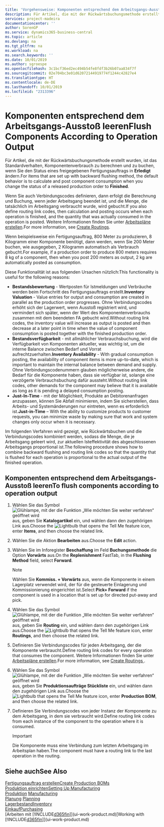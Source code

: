 ```yaml
---
title: 'Vorgehensweise: Komponenten entsprechend dem Arbeitsgangs-Ausstoß leeren | Microsoft Docs'
description: Für Artikel, die mit der Rückwärtsbuchungsmethode erstellt wurden, ist das Standardverhalten, Komponentenverbrauch zu berechnen und zu buchen, wenn Sie den Status eines freigegebenen Fertigungsauftrags in **Erledigt** ändern. Weitere Informationen finden Sie unter Entnahmemethoden.
services: project-madeira
documentationcenter: ''
author: SorenGP
ms.service: dynamics365-business-central
ms.topic: article
ms.devlang: na
ms.tgt_pltfrm: na
ms.workload: na
ms.search.keywords: ''
ms.date: 10/01/2019
ms.author: sgroespe
ms.openlocfilehash: 3c1bcf36ed2ec494b54fe8fdf3b26b07aa834f7f
ms.sourcegitcommit: 02e704bc3e01d62072144919774f1244c42827e4
ms.translationtype: HT
ms.contentlocale: de-DE
ms.lasthandoff: 10/01/2019
ms.locfileid: "2313396"
---
```

# <a name="flush-components-according-to-operation-output"></a><span data-ttu-id="44938-104">Komponenten entsprechend dem Arbeitsgangs-Ausstoß leeren</span><span class="sxs-lookup"><span data-stu-id="44938-104">Flush Components According to Operation Output</span></span>
<span data-ttu-id="44938-105">Für Artikel, die mit der Rückwärtsbuchungsmethode erstellt wurden, ist das Standardverhalten, Komponentenverbrauch zu berechnen und zu buchen, wenn Sie den Status eines freigegebenen Fertigungsauftrags in **Erledigt** ändern.</span><span class="sxs-lookup"><span data-stu-id="44938-105">For items that are set up with backward flushing method, the default behavior is to calculate and post component consumption when you change the status of a released production order to **Finished**.</span></span>  

<span data-ttu-id="44938-106">Wenn Sie auch Verbindungscodes definieren, dann erfolgt die Berechnung und Buchung, wenn jeder Arbeitsgang beendet ist, und die Menge, die tatsächlich im Arbeitsgang verbraucht wurde, wird gebucht.</span><span class="sxs-lookup"><span data-stu-id="44938-106">If you also define routing link codes, then calculation and posting occurs when each operation is finished, and the quantity that was actually consumed in the operation is posted.</span></span> <span data-ttu-id="44938-107">Weitere Informationen finden Sie unter [Arbeitspläne erstellen](production-how-to-create-routings.md).</span><span class="sxs-lookup"><span data-stu-id="44938-107">For more information, see [Create Routings](production-how-to-create-routings.md).</span></span>  

<span data-ttu-id="44938-108">Wenn beispielsweise ein Fertigungsauftrag, 800 Meter zu produzieren, 8 Kilogramm einer Komponente benötigt, dann werden, wenn Sie 200 Meter buchen, wie ausgegeben, 2 Kilogramm automatisch als Verbrauch gebucht.</span><span class="sxs-lookup"><span data-stu-id="44938-108">For example, if a production order to produce 800 meters requires 8 kg of a component, then when you post 200 meters as output, 2 kg are automatically posted as consumption.</span></span>  

<span data-ttu-id="44938-109">Diese Funktionalität ist aus folgenden Ursachen nützlich:</span><span class="sxs-lookup"><span data-stu-id="44938-109">This functionality is useful for the following reasons:</span></span>  

-   <span data-ttu-id="44938-110">**Bestandsbewertung** - Wertposten für Istmeldungen und Verbräuche werden beim Fortschritt des Fertigungsauftrags erstellt.</span><span class="sxs-lookup"><span data-stu-id="44938-110">**Inventory Valuation** - Value entries for output and consumption are created in parallel as the production order progresses.</span></span> <span data-ttu-id="44938-111">Ohne Verbindungscodes erhöht sich der Lagerwert, wenn Ausstoß registriert wird, und vermindert sich später, wenn der Wert des Komponentenverbrauchs zusammen mit dem beendeten FA gebucht wird.</span><span class="sxs-lookup"><span data-stu-id="44938-111">Without routing link codes, the inventory value will increase as output is posted and then decrease at a later point in time when the value of component consumption is posted together with the finished production order.</span></span>  
-   <span data-ttu-id="44938-112">**Bestandsverfügbarkeit** - mit allmählicher Verbrauchsbuchung, wird die Verfügbarkeit von Komponenten aktueller, was wichtig ist, um die interne Balance zwischen Bedarf und Vorrat aufrechtzuerhalten.</span><span class="sxs-lookup"><span data-stu-id="44938-112">**Inventory Availability** - With gradual consumption posting, the availability of component items is more up-to-date, which is important to maintain the internal balance between demand and supply.</span></span> <span data-ttu-id="44938-113">Ohne Verbindungscodenummern glauben möglicherweise andere, die Bedarf für die Komponente haben, dass sie verfügbar ist, solange eine verzögerte Verbrauchsbuchung dafür aussteht.</span><span class="sxs-lookup"><span data-stu-id="44938-113">Without routing link codes, other demands for the component may believe that it is available as long as it is pending a delayed consumption posting.</span></span>  
-   <span data-ttu-id="44938-114">**Just-In-Time** - mit der Möglichkeit, Produkte an Debitorenanfragen anzupassen, können Sie Abfall minimieren, indem Sie sicherstellen, dass Arbeits- und Systemänderungen nur eintreten, wenn es erforderlich ist.</span><span class="sxs-lookup"><span data-stu-id="44938-114">**Just-in-Time** – With the ability to customize products to customer requests, you can minimize waste by making sure that work and system changes only occur when it is necessary.</span></span>  

<span data-ttu-id="44938-115">Im folgenden Verfahren wird gezeigt, wie Rückwärtsbuchen und die Verbindungscodes kombiniert werden, sodass die Menge, die je Arbeitsgang geleert wird, zur aktuellen Isteffektivität des abgeschlossenen Arbeitsgangs proportional ist.</span><span class="sxs-lookup"><span data-stu-id="44938-115">The following procedure shows how to combine backward flushing and routing link codes so that the quantity that is flushed for each operation is proportional to the actual output of the finished operation.</span></span>  

## <a name="to-flush-components-according-to-operation-output"></a><span data-ttu-id="44938-116">Komponenten entsprechend dem Arbeitsgangs-Ausstoß leeren</span><span class="sxs-lookup"><span data-stu-id="44938-116">To flush components according to operation output</span></span>  
1.  <span data-ttu-id="44938-117">Wählen Sie das Symbol ![Glühlampe, mit der die Funktion „Wie möchten Sie weiter verfahren“ geöffnet wird](media/ui-search/search_small.png "Wie möchten Sie weiter verfahren?") aus, geben Sie **Katalogartikel** ein, und wählen dann den zugehörigen Link aus.</span><span class="sxs-lookup"><span data-stu-id="44938-117">Choose the ![Lightbulb that opens the Tell Me feature](media/ui-search/search_small.png "Tell me what you want to do") icon, enter **Items**, and then choose the related link.</span></span>  
2.  <span data-ttu-id="44938-118">Wählen Sie die Aktion **Bearbeiten** aus.</span><span class="sxs-lookup"><span data-stu-id="44938-118">Choose the **Edit** action.</span></span>  
3.  <span data-ttu-id="44938-119">Wählen Sie im Inforegister **Beschaffung** im Feld **Buchungsmethode** die Option **Vorwärts** aus.</span><span class="sxs-lookup"><span data-stu-id="44938-119">On the **Replenishment** FastTab, in the **Flushing Method** field, select **Forward**.</span></span>  

    > [!NOTE]  
    >  <span data-ttu-id="44938-120">Wählen Sie **Kommiss. + Vorwärts** aus, wenn die Komponente in einem Lagerplatz verwendet wird, der für die gesteuerte Einlagerung und Kommissionierung eingerichtet ist.</span><span class="sxs-lookup"><span data-stu-id="44938-120">Select **Pick+ Forward** if the component is used in a location that is set up for directed put-away and pick.</span></span>  

4.  <span data-ttu-id="44938-121">Wählen Sie das Symbol ![Glühlampe, mit der die Funktion „Wie möchten Sie weiter verfahren“ geöffnet wird](media/ui-search/search_small.png "Wie möchten Sie weiter verfahren?") aus, geben Sie **Routing** ein, und wählen dann den zugehörigen Link aus.</span><span class="sxs-lookup"><span data-stu-id="44938-121">Choose the ![Lightbulb that opens the Tell Me feature](media/ui-search/search_small.png "Tell me what you want to do") icon, enter **Routings**, and then choose the related link.</span></span>  
5.  <span data-ttu-id="44938-122">Definieren Sie Verbindungscodes für jeden Arbeitsgang, der die Komponente verbraucht.</span><span class="sxs-lookup"><span data-stu-id="44938-122">Define routing link codes for every operation that consumes the component.</span></span> <span data-ttu-id="44938-123">Weitere Informationen finden Sie unter [Arbeitspläne erstellen](production-how-to-create-routings.md).</span><span class="sxs-lookup"><span data-stu-id="44938-123">For more information, see [Create Routings ](production-how-to-create-routings.md).</span></span>  
6.  <span data-ttu-id="44938-124">Wählen Sie das Symbol ![Glühlampe, mit der die Funktion „Wie möchten Sie weiter verfahren“ geöffnet wird](media/ui-search/search_small.png "Wie möchten Sie weiter verfahren?") aus, geben Sie **Produktionsaufträge Stückliste** ein, und wählen dann den zugehörigen Link aus.</span><span class="sxs-lookup"><span data-stu-id="44938-124">Choose the ![Lightbulb that opens the Tell Me feature](media/ui-search/search_small.png "Tell me what you want to do") icon, enter **Production BOM**, and then choose the related link.</span></span>  
7.  <span data-ttu-id="44938-125">Definieren Sie Verbindungscodes von jeder Instanz der Komponente zu dem Arbeitsgang, in dem sie verbraucht wird.</span><span class="sxs-lookup"><span data-stu-id="44938-125">Define routing link codes from each instance of the component to the operation where it is consumed.</span></span>

    > [!IMPORTANT]  
    >  <span data-ttu-id="44938-126">Die Komponente muss eine Verbindung zum letzten Arbeitsgang im Arbeitsplan haben.</span><span class="sxs-lookup"><span data-stu-id="44938-126">The component must have a routing link to the last operation in the routing.</span></span>  

## <a name="see-also"></a><span data-ttu-id="44938-127">Siehe auch</span><span class="sxs-lookup"><span data-stu-id="44938-127">See Also</span></span>  
[<span data-ttu-id="44938-128">Fertigungsauftrag erstellen</span><span class="sxs-lookup"><span data-stu-id="44938-128">Create Production BOMs</span></span>](production-how-to-create-production-boms.md)  
[<span data-ttu-id="44938-129">Produktion einrichten</span><span class="sxs-lookup"><span data-stu-id="44938-129">Setting Up Manufacturing</span></span>](production-configure-production-processes.md)  
<span data-ttu-id="44938-130">[Produktion](production-manage-manufacturing.md)  </span><span class="sxs-lookup"><span data-stu-id="44938-130">[Manufacturing](production-manage-manufacturing.md)  </span></span>  
<span data-ttu-id="44938-131">[Planung](production-planning.md) </span><span class="sxs-lookup"><span data-stu-id="44938-131">[Planning](production-planning.md) </span></span>  
[<span data-ttu-id="44938-132">Lagerbestand</span><span class="sxs-lookup"><span data-stu-id="44938-132">Inventory</span></span>](inventory-manage-inventory.md)  
[<span data-ttu-id="44938-133">Einkauf</span><span class="sxs-lookup"><span data-stu-id="44938-133">Purchasing</span></span>](purchasing-manage-purchasing.md)  
<span data-ttu-id="44938-134">[Arbeiten mit [!INCLUDE[d365fin](includes/d365fin_md.md)]](ui-work-product.md)</span><span class="sxs-lookup"><span data-stu-id="44938-134">[Working with [!INCLUDE[d365fin](includes/d365fin_md.md)]](ui-work-product.md)</span></span>
